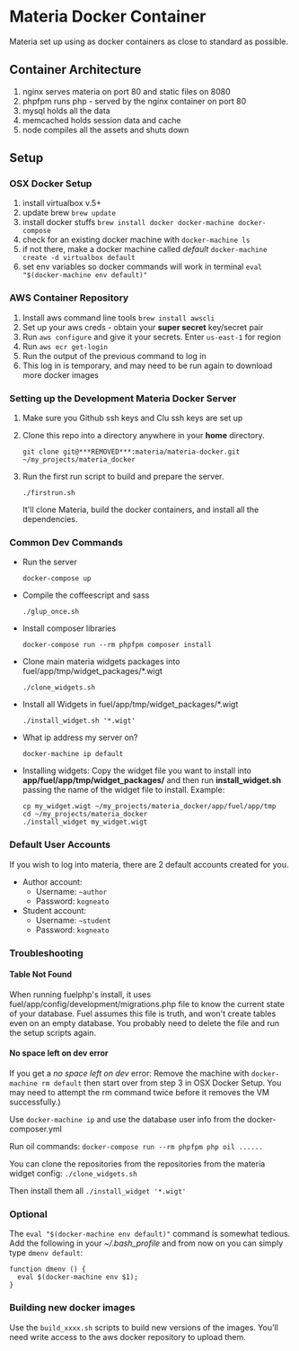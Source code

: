 # Materia Docker Container

Materia set up using as docker containers as close to standard as possible.

## Container Architecture

 1. nginx serves materia on port 80 and static files on 8080
 3. phpfpm runs php - served by the nginx container on port 80
 4. mysql holds all the data
 5. memcached holds session data and cache
 6. node compiles all the assets and shuts down

## Setup

###  OSX Docker Setup
1. install virtualbox v.5+
2. update brew `brew update`
3. install docker stuffs `brew install docker docker-machine docker-compose`
4. check for an existing docker machine with `docker-machine ls`
5. if not there, make a docker machine called *default* `docker-machine create -d virtualbox default`
6. set env variables so docker commands will work in terminal `eval "$(docker-machine env default)"`

### AWS Container Repository
1. Install aws command line tools `brew install awscli`
2. Set up your aws creds - obtain your **super secret** key/secret pair
3. Run `aws configure` and give it your secrets.  Enter `us-east-1` for region
4. Run `aws ecr get-login`
5. Run the output of the previous command to log in
6. This log in is temporary, and may need to be run again to download more docker images

### Setting up the Development Materia Docker Server

1. Make sure you Github ssh keys and Clu ssh keys are set up

2. Clone this repo into a directory anywhere in your **home** directory.
	```
	git clone git@***REMOVED***:materia/materia-docker.git ~/my_projects/materia_docker
	```

3. Run the first run script to build and prepare the server.

	```
	./firstrun.sh
	```
	It'll clone Materia, build the docker containers, and install all the dependencies.

### Common Dev Commands

* Run the server
	```
	docker-compose up
	```
* Compile the coffeescript and sass
	```
	./glup_once.sh
	```
* Install composer libraries
	```
	docker-compose run --rm phpfpm composer install
	```
* Clone main materia widgets packages into fuel/app/tmp/widget_packages/*.wigt
	```
	./clone_widgets.sh
	```
* Install all Widgets in fuel/app/tmp/widget_packages/*.wigt
	```
	./install_widget.sh '*.wigt'
	```

* What ip address my server on?
	```
	docker-machine ip default
	```
* Installing widgets: Copy the widget file you want to install into **app/fuel/app/tmp/widget\_packages/** and then run **install_widget.sh** passing the name of the widget file to install. Example:
   
    ```
    cp my_widget.wigt ~/my_projects/materia_docker/app/fuel/app/tmp
    cd ~/my_projects/materia_docker
    ./install_widget my_widget.wigt
    ```

### Default User Accounts

If you wish to log into materia, there are 2 default accounts created for you.

* Author account:
	* Username: `~author`
	* Password: `kogneato`
* Student account:
	* Username: `~student`
	* Password: `kogneato`

### Troubleshooting

#### Table Not Found

When running fuelphp's install, it uses fuel/app/config/development/migrations.php file to know the current state of your database. Fuel assumes this file is truth, and won't create tables even on an empty database. You probably need to delete the file and run the setup scripts again.

#### No space left on dev error

If you get a *no space left on dev* error: Remove the machine with `docker-machine rm default` then start over from step 3 in OSX Docker Setup. You may need to attempt the rm command twice before it removes the VM successfully.)



Use `docker-machine ip` and use the database user info from the docker-composer.yml

Run oil commands: `docker-compose run --rm phpfpm php oil ......`

You can clone the repositories from the repositories from the materia widget config:
`./clone_widgets.sh`

Then install them all
`./install_widget '*.wigt'`

### Optional

The `eval "$(docker-machine env default)"` command is somewhat tedious. Add the following in your *~/.bash_profile* and from now on you can simply type `dmenv default`:

```
function dmenv () {
  eval $(docker-machine env $1);
}
```


### Building new docker images

Use the `build_xxxx.sh` scripts to build new versions of the images.  You'll need write access to the aws docker repository to upload them.
